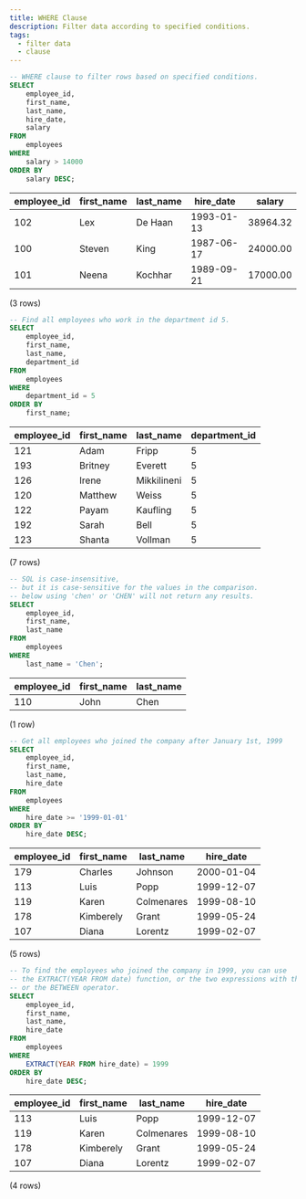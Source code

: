 ```yaml
---
title: WHERE Clause
description: Filter data according to specified conditions.
tags:
  - filter data
  - clause
---
```



```sql
-- WHERE clause to filter rows based on specified conditions.
SELECT
    employee_id,
    first_name,
    last_name,
    hire_date,
    salary
FROM
    employees
WHERE
    salary > 14000
ORDER BY
    salary DESC;
```

|employee_id | first_name | last_name | hire_date  |  salary  
|------------|------------|-----------|------------|----------
|102 | Lex        | De Haan   | 1993-01-13 | 38964.32
|100 | Steven     | King      | 1987-06-17 | 24000.00
|101 | Neena      | Kochhar   | 1989-09-21 | 17000.00
(3 rows)

```sql
-- Find all employees who work in the department id 5.
SELECT
    employee_id,
    first_name,
    last_name,
    department_id
FROM
    employees
WHERE
    department_id = 5
ORDER BY
    first_name;
```

|employee_id | first_name |  last_name  | department_id 
|------------|------------|-------------|---------------
|121 | Adam       | Fripp       |             5
|193 | Britney    | Everett     |             5
|126 | Irene      | Mikkilineni |             5
|120 | Matthew    | Weiss       |             5
|122 | Payam      | Kaufling    |             5
|192 | Sarah      | Bell        |             5
|123 | Shanta     | Vollman     |             5
(7 rows)

```sql
-- SQL is case-insensitive,
-- but it is case-sensitive for the values in the comparison.
-- below using 'chen' or 'CHEN' will not return any results.
SELECT
    employee_id,
    first_name,
    last_name
FROM
    employees
WHERE
    last_name = 'Chen';
```

|employee_id | first_name | last_name 
|------------|------------|-----------
|110 | John       | Chen
(1 row)

```sql
-- Get all employees who joined the company after January 1st, 1999
SELECT
    employee_id,
    first_name,
    last_name,
    hire_date
FROM
    employees
WHERE
    hire_date >= '1999-01-01'
ORDER BY
    hire_date DESC;
```

|employee_id | first_name | last_name  | hire_date  
|------------|------------|------------|------------
|179 | Charles    | Johnson    | 2000-01-04
|113 | Luis       | Popp       | 1999-12-07
|119 | Karen      | Colmenares | 1999-08-10
|178 | Kimberely  | Grant      | 1999-05-24
|107 | Diana      | Lorentz    | 1999-02-07
(5 rows)

```sql
-- To find the employees who joined the company in 1999, you can use
-- the EXTRACT(YEAR FROM date) function, or the two expressions with the AND operator,
-- or the BETWEEN operator.
SELECT
    employee_id,
    first_name,
    last_name,
    hire_date
FROM
    employees
WHERE
    EXTRACT(YEAR FROM hire_date) = 1999
ORDER BY
    hire_date DESC;

```

|employee_id | first_name | last_name  | hire_date  
|------------|------------|------------|------------
|113 | Luis       | Popp       | 1999-12-07
|119 | Karen      | Colmenares | 1999-08-10
|178 | Kimberely  | Grant      | 1999-05-24
|107 | Diana      | Lorentz    | 1999-02-07
(4 rows)

